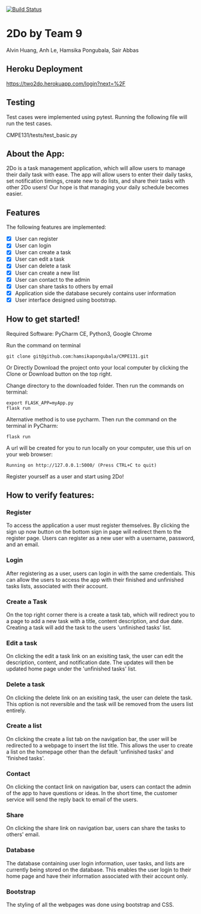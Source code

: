[![Build Status](https://travis-ci.com/hamsikapongubala/CMPE131.svg?branch=master)](https://travis-ci.com/hamsikapongubala/CMPE131)

# 2Do by Team 9
Alvin Huang, Anh Le, Hamsika Pongubala, Sair Abbas

## Heroku Deployment

https://two2do.herokuapp.com/login?next=%2F

## Testing

Test cases were implemented using pytest. Running the following file will run the test cases.

CMPE131/tests/test_basic.py


## About the App:

2Do is a task management application, which will allow users to manage their daily task with ease. The app will allow users to enter their daily tasks, set notification timings, create new to do lists, and share their tasks with other 2Do users! Our hope is that managing your daily schedule becomes easier.

## Features

The following features are implemented:

- [x] User can register
- [x] User can login
- [x] User can create a task
- [x] User can edit a task
- [x] User can delete a task
- [x] User can create a new list
- [x] User can contact to the admin
- [x] User can share tasks to others by email
- [x] Application side the database securely contains user information
- [x] User interface designed using bootstrap.

## How to get started!

Required Software: PyCharm CE, Python3, Google Chrome

Run the command on terminal

    git clone git@github.com:hamsikapongubala/CMPE131.git
    
Or Directly Download the project onto your local computer by clicking the Clone or Download button on the top right.

Change directory to the downloaded folder. Then run the commands on terminal:
        
    export FLASK_APP=myApp.py
    flask run

Alternative method is to use pycharm. Then run the command on the terminal in PyCharm:

    flask run

A url will be created for you to run locally on your computer, use this url on your web browser:

    Running on http://127.0.0.1:5000/ (Press CTRL+C to quit)

Register yourself as a user and start using 2Do!

## How to verify features:

### Register

To access the application a user must register themselves. By clicking the sign up now button on the bottom sign in page will redirect them to the register page. Users can register as a new user with a username, password, and an email. 

### Login 

After registering as a user, users can login in with the same credentials. This can allow the users to access the app with their finished and unfinished tasks lists, associated with their account.

### Create a Task

On the top right corner there is a create a task tab, which will redirect you to a page to add a new task                  with a title, content description, and due date. Creating a task will add the task to the users 'unfinished tasks' list.

### Edit a task

On clicking the edit a task link on an exisiting task, the user can edit the description, content, and notification date. The updates will then be updated home page under the 'unfinished tasks' list.

### Delete a task

On clicking the delete link on an exisiting task, the user can delete the task. This option is not reversible and the task will be removed from the users list entirely.

### Create a list

On clicking the create a list tab on the navigation bar, the user will be redirected to a webpage to insert the list title. This allows the user to create a list on the homepage other than the default 'unfinished tasks' and 'finished tasks'.

### Contact

On clicking the contact link on navigation bar, users can contact  the admin of the app to have questions or ideas. In the short time, the customer service will send the reply back to email of  the users. 

### Share

On clicking the share link on navigation bar, users can  share the tasks to others' email. 


### Database

The database containing user login information, user tasks, and lists are currently being stored on the database. This enables the user login to their home page and have their information associated with their account only. 

### Bootstrap

The styling of all the webpages was done using bootstrap and CSS.
